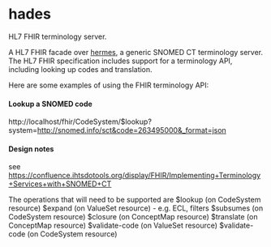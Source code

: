 # hades

HL7 FHIR terminology server.

A HL7 FHIR facade over [hermes](https://github.com/wardle/hermes), a generic SNOMED CT terminology server. 
The HL7 FHIR specification includes support for a terminology API, including looking up codes and translation. 

Here are some examples of using the FHIR terminology API:

#### Lookup a SNOMED code

http://localhost/fhir/CodeSystem/$lookup?system=http://snomed.info/sct&code=263495000&_format=json
#### Design notes
see https://confluence.ihtsdotools.org/display/FHIR/Implementing+Terminology+Services+with+SNOMED+CT

The operations that will need to be supported are
$lookup (on CodeSystem resource)
$expand (on ValueSet resource) - e.g. ECL, filters
$subsumes (on CodeSystem resource)
$closure (on ConceptMap resource)
$translate (on ConceptMap resource)
$validate-code (on ValueSet resource)
$validate-code (on CodeSystem resource)

